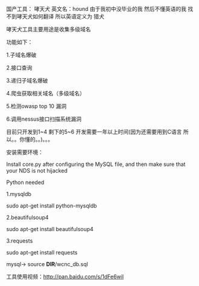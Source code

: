 国产工具： 哮天犬 英文名：hound 由于我初中没毕业的我 然后不懂英语的我 找不到哮天犬如何翻译 所以英语定义为 猎犬

哮天犬工具主要用途是收集多级域名

功能如下：

   1.子域名爆破
   
   2.接口查询
   
   3.递归子域名爆破
   
   4.爬虫获取相关域名（多级域名）
   
   5.检测owasp top 10 漏洞 
   
   6.调用nessus接口扫描系统漏洞
   
目前只开发到1~4 剩下的5~6 开发需要一年以上时间(因为还需要用到C语言 所以。。你懂的。。)。。。


安装需要环境：

Install core.py after configuring the MySQL file, and then make sure that your NDS is not hijacked 

Python needed 

1.mysqldb

sudo apt-get install python-mysqldb

2.beautifulsoup4

sudo apt-get install beautifulsoup4

3.requests

sudo apt-get install requests



mysql-> source __DIR__/wcnc_db.sql




工具使用视频：http://pan.baidu.com/s/1dFe6wil

